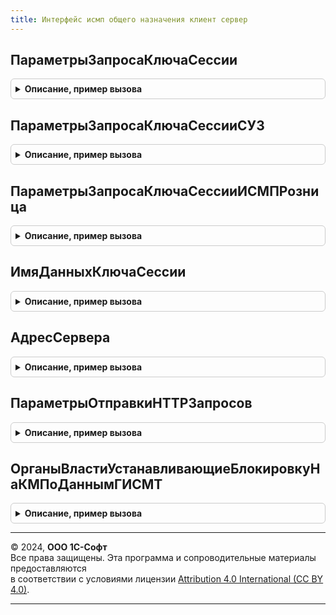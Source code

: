 ```yaml
---
title: Интерфейс исмп общего назначения клиент сервер
---
```



## ПараметрыЗапросаКлючаСессии
<details style="margin: 1em 0; padding: 0.5em; border: 1px solid #ccc; border-radius: 6px;">

<summary style="font-weight: bold; cursor: pointer;">Описание, пример вызова</summary>

```bsl

// Инициализировать структуру параметров запроса в ИС МОТП (ИС МП) для получения ключа сессии.
//
// Параметры:
// 	Организация - ОпределяемыйТип.Организация - Организация.
// Возвращаемое значение:
// 	(См. ИнтерфейсАвторизацииИСМПКлиентСервер.ПараметрыЗапросаКлючаСессии).
Функция ПараметрыЗапросаКлючаСессии(Организация = Неопределено) Экспорт
```

Пример вызова
```bsl
Результат = ИнтерфейсИСМПОбщегоНазначенияКлиентСервер.ПараметрыЗапросаКлючаСессии(Организация);
```
</details>

## ПараметрыЗапросаКлючаСессииСУЗ
<details style="margin: 1em 0; padding: 0.5em; border: 1px solid #ccc; border-radius: 6px;">

<summary style="font-weight: bold; cursor: pointer;">Описание, пример вызова</summary>

```bsl

// Инициализировать структуру параметров запроса в ИС МОТП (ИС МП) для получения ключа сессии СУЗ.
//
// Параметры:
// 	ПараметрыСУЗ - Структура -
// Возвращаемое значение:
// 	(См. ИнтерфейсАвторизацииИСМПКлиентСервер.ПараметрыЗапросаКлючаСессии).
Функция ПараметрыЗапросаКлючаСессииСУЗ(ПараметрыСУЗ) Экспорт
```

Пример вызова
```bsl
Результат = ИнтерфейсИСМПОбщегоНазначенияКлиентСервер.ПараметрыЗапросаКлючаСессииСУЗ(ПараметрыСУЗ) 
```
</details>

## ПараметрыЗапросаКлючаСессииИСМПРозница
<details style="margin: 1em 0; padding: 0.5em; border: 1px solid #ccc; border-radius: 6px;">

<summary style="font-weight: bold; cursor: pointer;">Описание, пример вызова</summary>

```bsl

// Инициализировать структуру параметров запроса в ГИС МТ для получения ключа сессии
// розничной продажи.
//
// Параметры:
// 	Организация - ОпределяемыйТип.Организация - Организация.
// Возвращаемое значение:
// 	(См. ИнтерфейсАвторизацииИСМПКлиентСервер.ПараметрыЗапросаКлючаСессии).
Функция ПараметрыЗапросаКлючаСессииИСМПРозница(Организация = Неопределено) Экспорт
```

Пример вызова
```bsl
Результат = ИнтерфейсИСМПОбщегоНазначенияКлиентСервер.ПараметрыЗапросаКлючаСессииИСМПРозница(Организация);
```
</details>

## ИмяДанныхКлючаСессии
<details style="margin: 1em 0; padding: 0.5em; border: 1px solid #ccc; border-radius: 6px;">

<summary style="font-weight: bold; cursor: pointer;">Описание, пример вызова</summary>

```bsl

// Возвращает имя параметра сеанса, в котором хранится информация о токене авторизации.
//
// Параметры:
// 	ТипТокенаАвторизации - ПеречислениеСсылка.ТипыТокеновАвторизации - Тип токена авторизации.
// Возвращаемое значение:
// 	Строка - имя параметра сеанса.
Функция ИмяДанныхКлючаСессии(ТипТокенаАвторизации) Экспорт
```

Пример вызова
```bsl
Результат = ИнтерфейсИСМПОбщегоНазначенияКлиентСервер.ИмяДанныхКлючаСессии(ТипТокенаАвторизации) 
```
</details>

## АдресСервера
<details style="margin: 1em 0; padding: 0.5em; border: 1px solid #ccc; border-radius: 6px;">

<summary style="font-weight: bold; cursor: pointer;">Описание, пример вызова</summary>

```bsl

// Возвращает адрес сервера ИС МП.
//
// Параметры:
//   ВидПродукции - ПеречислениеСсылка.ВидыПродукцииИС - Вид продукции (В тестовом контуре адреса серверов
//                                                       могут отличаться для различных видов продукции).
//   ИспользоватьTrueAPI - Булево - Использовать true-api
//   ЗагрузкаCDNПлощадок - Булево - Загрузка CDN-площадок
//
// Возвращаемое значение:
//  Строка - адрес сервера ИС МП.
//
Функция АдресСервера(ВидПродукции = Неопределено, ИспользоватьTrueAPI = Ложь, ЗагрузкаCDNПлощадок = Ложь) Экспорт
```

Пример вызова
```bsl
Результат = ИнтерфейсИСМПОбщегоНазначенияКлиентСервер.АдресСервера(ВидПродукции, ИспользоватьTrueAPI, ЗагрузкаCDNПлощадок);
```
</details>

## ПараметрыОтправкиHTTPЗапросов
<details style="margin: 1em 0; padding: 0.5em; border: 1px solid #ccc; border-radius: 6px;">

<summary style="font-weight: bold; cursor: pointer;">Описание, пример вызова</summary>

```bsl

// Возвращает параметры для отправки HTTP запросов ИС МП.
//
// Параметры:
//   ВидПродукции - ПеречислениеСсылка.ВидыПродукцииИС - Вид продукции (В тестовом контуре адреса серверов
//                                                       могут отличаться для различных видов продукции).
//   ИспользоватьTrueAPI - Булево - Использовать true-api.
//   ЗагрузкаCDNПлощадок - Булево - Загрузка CDN-площадок
//
// Возвращаемое значение:
//  Структура - Описание:
//   * ИспользоватьЗащищенноеСоединение - Булево - Признак использования SSL.
//   * Таймаут - Число - Таймаут соединения.
//   * Порт - Число - Порт соединения.
//   * Сервер - Строка - Адрес сервера.
//   * ПредставлениеСервиса - Строка - Представления сервиса.
//
Функция ПараметрыОтправкиHTTPЗапросов(ВидПродукции = Неопределено, ИспользоватьTrueAPI = Ложь, ЗагрузкаCDNПлощадок = Ложь) Экспорт
```

Пример вызова
```bsl
Результат = ИнтерфейсИСМПОбщегоНазначенияКлиентСервер.ПараметрыОтправкиHTTPЗапросов(ВидПродукции, ИспользоватьTrueAPI, ЗагрузкаCDNПлощадок);
```
</details>

## ОрганыВластиУстанавливающиеБлокировкуНаКМПоДаннымГИСМТ
<details style="margin: 1em 0; padding: 0.5em; border: 1px solid #ccc; border-radius: 6px;">

<summary style="font-weight: bold; cursor: pointer;">Описание, пример вызова</summary>

```bsl

// Функция преобразовывает список переданных сокращенных наименований гос. органов, устанавливающих
//  блокировку на реализацию конкретных кодов маркировки по данным ГИС МТ, в читаемое представление
//
// Параметры:
//  МассивИдентификаторов - Массив из Строка - список сокращенных наименований организаций
//
// Возвращаемое значение:
//  Массив из Строка - список полных наименований организаций
Функция ОрганыВластиУстанавливающиеБлокировкуНаКМПоДаннымГИСМТ(МассивИдентификаторов) Экспорт
```

Пример вызова
```bsl
Результат = ИнтерфейсИСМПОбщегоНазначенияКлиентСервер.ОрганыВластиУстанавливающиеБлокировкуНаКМПоДаннымГИСМТ(МассивИдентификаторов) 
```
</details>

---

© 2024, **ООО 1С-Софт**  
Все права защищены. Эта программа и сопроводительные материалы предоставляются  
в соответствии с условиями лицензии [Attribution 4.0 International (CC BY 4.0)](https://creativecommons.org/licenses/by/4.0/legalcode).

---
